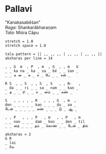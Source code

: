 <script src="carnot.min.js"></script>

<!--

To generate HTML output from this Markdown file, 
use [pandoc] with the following command -

    pandoc --from=markdown --to=html5 -s sample.md -o sample.html

-->

# Pallavi

"Kanakasabēśan"  
*Raga:* Shankarābharaṇam  
*Tala:* Miśra Cāpu  

~~~~{.carnot_style}
stretch = 1.0
stretch space = 1.0
~~~~

~~~~{.carnot_section}
tala pattern = || ,, ,, ,, | ,, ,, | ,, ,, ||
aksharas per line = 14

, , G  m  , P  , m  , G  , , m   G
_ _ ka na _ ka _ sa _ bē _ _ śan _
_ _ க ன _ க _ ச _ பே _ _ சன் _

R S  , , S  , , S  , S   , , N-   , 
_ da _ _ ri _ _ sa _ nam _ _ kaṇ _
_ த _ _ ரி _ _ ச _ னம் _ _ கண் _

S   , , , , , R   , , , G  , m  , 
ḍen _ _ _ _ _ kaṇ _ _ _ ḍu _ aa _
டேன் _ _ _ _ _ கண் _ _ _ டு _ ஆ _

, , P   , , , P   , m   , , P   , m
_ _ nan _ _ _ dam _ koṇ _ _ ḍen _ til 
_ _ னந் _ _ _ தம் _ கொண் _ _ டேன் _ தில்

aksharas = 2
G R
_ lai
_ லை
~~~~

